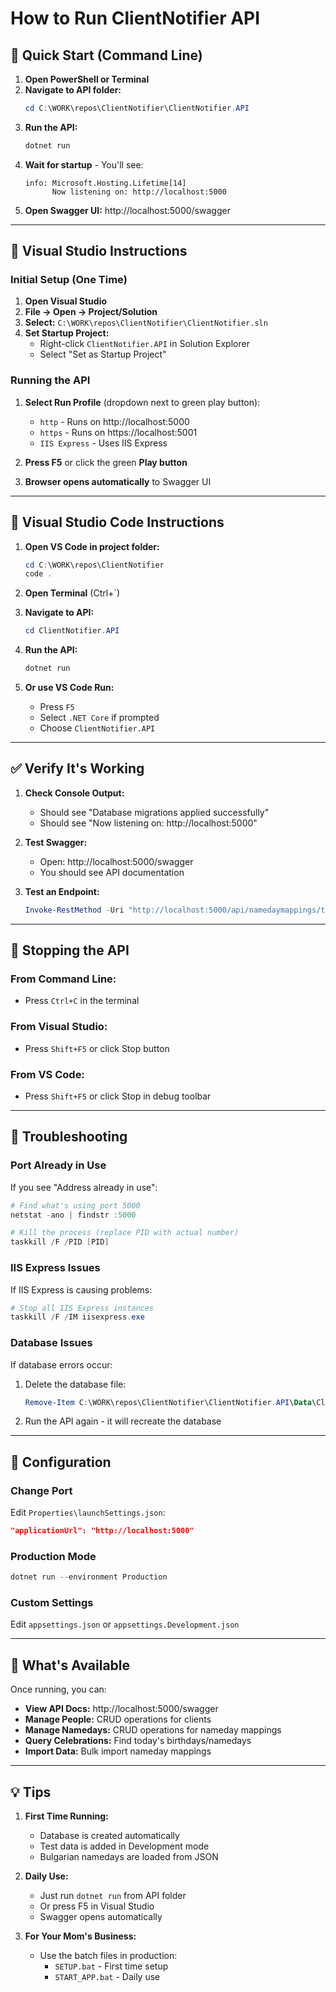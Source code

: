 # How to Run ClientNotifier API

## 🚀 Quick Start (Command Line)

1. **Open PowerShell or Terminal**
2. **Navigate to API folder:**
   ```powershell
   cd C:\WORK\repos\ClientNotifier\ClientNotifier.API
   ```
3. **Run the API:**
   ```powershell
   dotnet run
   ```
4. **Wait for startup** - You'll see:
   ```
   info: Microsoft.Hosting.Lifetime[14]
         Now listening on: http://localhost:5000
   ```
5. **Open Swagger UI:** http://localhost:5000/swagger

---

## 🎯 Visual Studio Instructions

### Initial Setup (One Time)
1. **Open Visual Studio**
2. **File → Open → Project/Solution**
3. **Select:** `C:\WORK\repos\ClientNotifier\ClientNotifier.sln`
4. **Set Startup Project:**
   - Right-click `ClientNotifier.API` in Solution Explorer
   - Select "Set as Startup Project"

### Running the API
1. **Select Run Profile** (dropdown next to green play button):
   - `http` - Runs on http://localhost:5000
   - `https` - Runs on https://localhost:5001
   - `IIS Express` - Uses IIS Express

2. **Press F5** or click the green **Play button**

3. **Browser opens automatically** to Swagger UI

---

## 🔧 Visual Studio Code Instructions

1. **Open VS Code in project folder:**
   ```powershell
   cd C:\WORK\repos\ClientNotifier
   code .
   ```

2. **Open Terminal** (Ctrl+`)

3. **Navigate to API:**
   ```powershell
   cd ClientNotifier.API
   ```

4. **Run the API:**
   ```powershell
   dotnet run
   ```

5. **Or use VS Code Run:**
   - Press `F5`
   - Select `.NET Core` if prompted
   - Choose `ClientNotifier.API`

---

## ✅ Verify It's Working

1. **Check Console Output:**
   - Should see "Database migrations applied successfully"
   - Should see "Now listening on: http://localhost:5000"

2. **Test Swagger:**
   - Open: http://localhost:5000/swagger
   - You should see API documentation

3. **Test an Endpoint:**
   ```powershell
   Invoke-RestMethod -Uri "http://localhost:5000/api/namedaymappings/today" -Method Get
   ```

---

## 🛑 Stopping the API

### From Command Line:
- Press `Ctrl+C` in the terminal

### From Visual Studio:
- Press `Shift+F5` or click Stop button

### From VS Code:
- Press `Shift+F5` or click Stop in debug toolbar

---

## 🐛 Troubleshooting

### Port Already in Use
If you see "Address already in use":
```powershell
# Find what's using port 5000
netstat -ano | findstr :5000

# Kill the process (replace PID with actual number)
taskkill /F /PID [PID]
```

### IIS Express Issues
If IIS Express is causing problems:
```powershell
# Stop all IIS Express instances
taskkill /F /IM iisexpress.exe
```

### Database Issues
If database errors occur:
1. Delete the database file:
   ```powershell
   Remove-Item C:\WORK\repos\ClientNotifier\ClientNotifier.API\Data\ClientNotifier.db
   ```
2. Run the API again - it will recreate the database

---

## 📝 Configuration

### Change Port
Edit `Properties\launchSettings.json`:
```json
"applicationUrl": "http://localhost:5000"
```

### Production Mode
```powershell
dotnet run --environment Production
```

### Custom Settings
Edit `appsettings.json` or `appsettings.Development.json`

---

## 🎉 What's Available

Once running, you can:
- **View API Docs:** http://localhost:5000/swagger
- **Manage People:** CRUD operations for clients
- **Manage Namedays:** CRUD operations for nameday mappings
- **Query Celebrations:** Find today's birthdays/namedays
- **Import Data:** Bulk import nameday mappings

---

## 💡 Tips

1. **First Time Running:**
   - Database is created automatically
   - Test data is added in Development mode
   - Bulgarian namedays are loaded from JSON

2. **Daily Use:**
   - Just run `dotnet run` from API folder
   - Or press F5 in Visual Studio
   - Swagger opens automatically

3. **For Your Mom's Business:**
   - Use the batch files in production:
     - `SETUP.bat` - First time setup
     - `START_APP.bat` - Daily use
